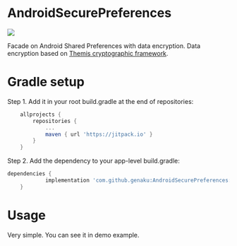# AndroidSecurePreferences
[![](https://jitpack.io/v/genaku/AndroidSecurePreferences.svg)](https://jitpack.io/#genaku/AndroidSecurePreferences)

Facade on Android Shared Preferences with data encryption. 
Data encryption based on [Themis cryptographic framework](https://github.com/cossacklabs/themis).

# Gradle setup
Step 1. Add it in your root build.gradle at the end of repositories:
```gradle
	allprojects {
		repositories {
			...
			maven { url 'https://jitpack.io' }
		}
	}
```
Step 2. Add the dependency to your app-level build.gradle:
```gradle
dependencies {
	        implementation 'com.github.genaku:AndroidSecurePreferences:1.0'
	}
```

# Usage
Very simple. You can see it in demo example.
